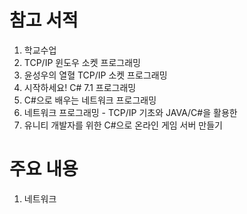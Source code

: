 # 참고 서적
1. 학교수업
2. TCP/IP 윈도우 소켓 프로그래밍
3. 윤성우의 열혈 TCP/IP 소켓 프로그래밍
4. 시작하세요! C# 7.1 프로그래밍
5. C#으로 배우는 네트워크 프로그래밍 
6. 네트워크 프로그래밍 - TCP/IP 기초와 JAVA/C#을 활용한
7. 유니티 개발자를 위한 C#으로 온라인 게임 서버 만들기

# 주요 내용
1. 네트워크
